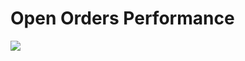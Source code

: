 # Open Orders Performance


<img src="https://github.com/wdsrx/open_orders/blob/main/screenshots/open_orders_24hours.png">